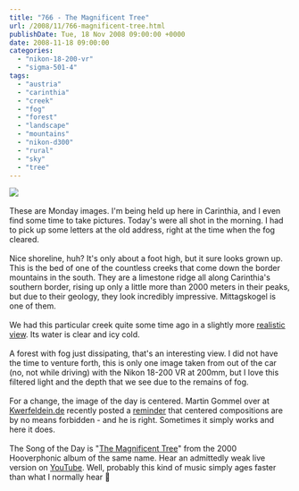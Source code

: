```yaml
---
title: "766 - The Magnificent Tree"
url: /2008/11/766-magnificent-tree.html
publishDate: Tue, 18 Nov 2008 09:00:00 +0000
date: 2008-11-18 09:00:00
categories: 
  - "nikon-18-200-vr"
  - "sigma-501-4"
tags: 
  - "austria"
  - "carinthia"
  - "creek"
  - "fog"
  - "forest"
  - "landscape"
  - "mountains"
  - "nikon-d300"
  - "rural"
  - "sky"
  - "tree"
---
```

<a href="https://d25zfm9zpd7gm5.cloudfront.net/1200x1200/2008/20081117_112030_DxO_raw.jpg" target="_blank"><img src="https://d25zfm9zpd7gm5.cloudfront.net/0600x0600/2008/20081117_112030_DxO_raw.jpg"/></a><br/><br/>These are Monday images. I'm being held up here in Carinthia, and I even find some time to take pictures. Today's were all shot in the morning. I had to pick up some letters at the old address, right at the time when the fog cleared.<br/><br/><a href="https://d25zfm9zpd7gm5.cloudfront.net/1200x1200/2008/20081117_122421.jpg" target="_blank"><img alt="" border="0" src="https://d25zfm9zpd7gm5.cloudfront.net/0150x0150/2008/20081117_122421.jpg" style="margin: 0pt 0px 0pt 10px; float: right;"/></a> Nice shoreline, huh? It's only about a foot high, but it sure looks grown up. This is the bed of one of the countless creeks that come down the border mountains in the south. They are a limestone ridge all along Carinthia's southern border, rising up only a little more than 2000 meters in their peaks, but due to their geology, they look incredibly impressive. Mittagskogel is one of them.<br/><br/>We had this particular creek quite some time ago in a slightly more <a href="/2007/09/338-landscape-woes.html" target="_blank">realistic view</a>. Its water is clear and icy cold. <br/><br/><a href="https://d25zfm9zpd7gm5.cloudfront.net/1200x1200/2008/20081117_113847_ps.jpg" target="_blank"><img alt="" border="0" src="https://d25zfm9zpd7gm5.cloudfront.net/0150x0150/2008/20081117_113847_ps.jpg" style="margin: 0pt 10px 0pt 0px; float: left;"/></a> A forest with fog just dissipating, that's an interesting view. I did not have the time to venture forth, this is only one image taken from out of the car (no, not while driving) with the Nikon 18-200 VR at 200mm, but I love this filtered light and the depth that we see due to the remains of fog.<br/><br/> For a change, the image of the day is centered. Martin Gommel over at <a href="http://kwerfeldein.de/" target="_blank">Kwerfeldein.de</a> recently posted a <a href="http://kwerfeldein.de/index.php/2008/11/13/bildvorstellung-lonely/" target="_blank">reminder</a> that centered compositions are by no means forbidden - and he is right. Sometimes it simply works and here it does.<br/><br/>The Song of the Day is "<a href="http://www.lyricsfreak.com/h/hooverphonic/the+magnificent+tree_20065982.html" target="_blank">The Magnificent Tree</a>" from the 2000 Hooverphonic album of the same name. Hear an admittedly weak live version on <a href="http://www.youtube.com/watch?v=G2P3KqEjHJk" target="_blank">YouTube</a>. Well, probably this kind of music simply ages faster than what I normally hear 🙂
